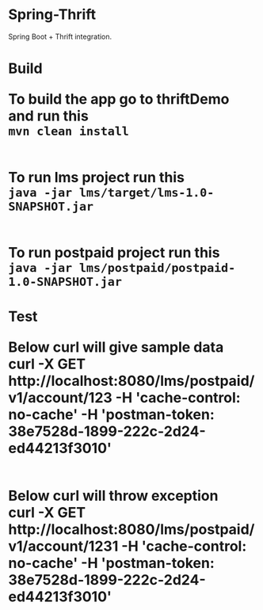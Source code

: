 # Spring-Thrift
Spring Boot + Thrift integration.

<h1>Build
  
To build the app go to thriftDemo and run this <br>
  `mvn clean install`

<br> To run lms project run this<br>
  `java -jar lms/target/lms-1.0-SNAPSHOT.jar`
  
<br> To run postpaid project run this<br>
  `java -jar lms/postpaid/postpaid-1.0-SNAPSHOT.jar`
  
  
<h1>  Test
  
  Below curl will give sample data
  <br> curl -X GET \
  http://localhost:8080/lms/postpaid/v1/account/123 -H 'cache-control: no-cache' -H 'postman-token: 38e7528d-1899-222c-2d24-ed44213f3010'
  
  
  <br> Below curl will throw exception
  <br> curl -X GET \
  http://localhost:8080/lms/postpaid/v1/account/1231 -H 'cache-control: no-cache' -H 'postman-token: 38e7528d-1899-222c-2d24-ed44213f3010'
